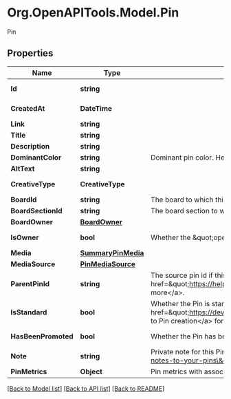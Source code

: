 # Org.OpenAPITools.Model.Pin
Pin

## Properties

Name | Type | Description | Notes
------------ | ------------- | ------------- | -------------
**Id** | **string** |  | [optional] [readonly] 
**CreatedAt** | **DateTime** |  | [optional] [readonly] 
**Link** | **string** |  | [optional] 
**Title** | **string** |  | [optional] 
**Description** | **string** |  | [optional] 
**DominantColor** | **string** | Dominant pin color. Hex number, e.g. \\\&quot;#6E7874\\\&quot;. | [optional] 
**AltText** | **string** |  | [optional] 
**CreativeType** | **CreativeType** |  | [optional] [readonly] 
**BoardId** | **string** | The board to which this Pin belongs. | [optional] 
**BoardSectionId** | **string** | The board section to which this Pin belongs. | [optional] 
**BoardOwner** | [**BoardOwner**](BoardOwner.md) |  | [optional] 
**IsOwner** | **bool** | Whether the \&quot;operation user_account\&quot; is the Pin owner. | [optional] [readonly] 
**Media** | [**SummaryPinMedia**](SummaryPinMedia.md) |  | [optional] 
**MediaSource** | [**PinMediaSource**](PinMediaSource.md) |  | [optional] 
**ParentPinId** | **string** | The source pin id if this pin was saved from another pin. &lt;a href&#x3D;\&quot;https://help.pinterest.com/article/save-pins-on-pinterest\&quot;&gt;Learn more&lt;/a&gt;. | [optional] 
**IsStandard** | **bool** | Whether the Pin is standard or not. See documentation on &lt;a href&#x3D;\&quot;https://developers.pinterest.com/docs/content/update/\&quot;&gt;Changes to Pin creation&lt;/a&gt; for more information. | [optional] 
**HasBeenPromoted** | **bool** | Whether the Pin has been promoted or not. | [optional] [readonly] 
**Note** | **string** | Private note for this Pin. &lt;a href&#x3D;\&quot;https://help.pinterest.com/en/article/add-notes-to-your-pins\&quot;&gt;Learn more&lt;/a&gt;. | [optional] 
**PinMetrics** | **Object** | Pin metrics with associated time intervals if any. | [optional] 

[[Back to Model list]](../README.md#documentation-for-models) [[Back to API list]](../README.md#documentation-for-api-endpoints) [[Back to README]](../README.md)

